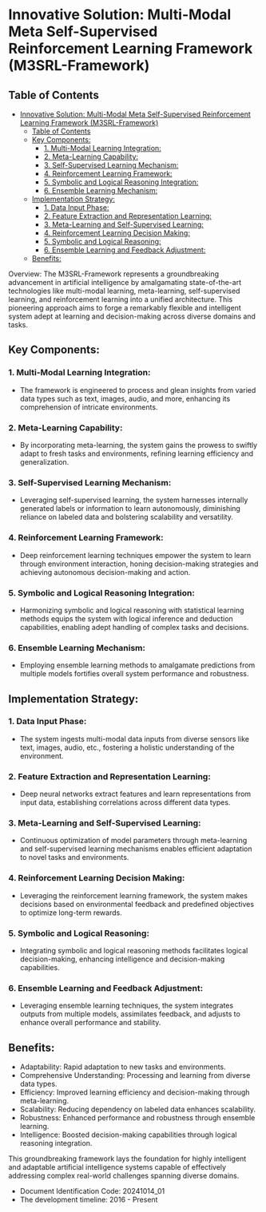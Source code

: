 # Innovative Solution: Multi-Modal Meta Self-Supervised Reinforcement Learning Framework (M3SRL-Framework)

## Table of Contents
- [Innovative Solution: Multi-Modal Meta Self-Supervised Reinforcement Learning Framework (M3SRL-Framework)](#innovative-solution-multi-modal-meta-self-supervised-reinforcement-learning-framework-m3srl-framework)
  - [Table of Contents](#table-of-contents)
  - [Key Components:](#key-components)
    - [1. Multi-Modal Learning Integration:](#1-multi-modal-learning-integration)
    - [2. Meta-Learning Capability:](#2-meta-learning-capability)
    - [3. Self-Supervised Learning Mechanism:](#3-self-supervised-learning-mechanism)
    - [4. Reinforcement Learning Framework:](#4-reinforcement-learning-framework)
    - [5. Symbolic and Logical Reasoning Integration:](#5-symbolic-and-logical-reasoning-integration)
    - [6. Ensemble Learning Mechanism:](#6-ensemble-learning-mechanism)
  - [Implementation Strategy:](#implementation-strategy)
    - [1. Data Input Phase:](#1-data-input-phase)
    - [2. Feature Extraction and Representation Learning:](#2-feature-extraction-and-representation-learning)
    - [3. Meta-Learning and Self-Supervised Learning:](#3-meta-learning-and-self-supervised-learning)
    - [4. Reinforcement Learning Decision Making:](#4-reinforcement-learning-decision-making)
    - [5. Symbolic and Logical Reasoning:](#5-symbolic-and-logical-reasoning)
    - [6. Ensemble Learning and Feedback Adjustment:](#6-ensemble-learning-and-feedback-adjustment)
  - [Benefits:](#benefits)

Overview:
The M3SRL-Framework represents a groundbreaking advancement in artificial intelligence by amalgamating state-of-the-art technologies like multi-modal learning, meta-learning, self-supervised learning, and reinforcement learning into a unified architecture. This pioneering approach aims to forge a remarkably flexible and intelligent system adept at learning and decision-making across diverse domains and tasks.

## Key Components:

### 1. Multi-Modal Learning Integration:
   - The framework is engineered to process and glean insights from varied data types such as text, images, audio, and more, enhancing its comprehension of intricate environments.

### 2. Meta-Learning Capability:
   - By incorporating meta-learning, the system gains the prowess to swiftly adapt to fresh tasks and environments, refining learning efficiency and generalization.

### 3. Self-Supervised Learning Mechanism:
   - Leveraging self-supervised learning, the system harnesses internally generated labels or information to learn autonomously, diminishing reliance on labeled data and bolstering scalability and versatility.

### 4. Reinforcement Learning Framework:
   - Deep reinforcement learning techniques empower the system to learn through environment interaction, honing decision-making strategies and achieving autonomous decision-making and action.

### 5. Symbolic and Logical Reasoning Integration:
   - Harmonizing symbolic and logical reasoning with statistical learning methods equips the system with logical inference and deduction capabilities, enabling adept handling of complex tasks and decisions.

### 6. Ensemble Learning Mechanism:
   - Employing ensemble learning methods to amalgamate predictions from multiple models fortifies overall system performance and robustness.

## Implementation Strategy:

### 1. Data Input Phase:
   - The system ingests multi-modal data inputs from diverse sensors like text, images, audio, etc., fostering a holistic understanding of the environment.

### 2. Feature Extraction and Representation Learning:
   - Deep neural networks extract features and learn representations from input data, establishing correlations across different data types.

### 3. Meta-Learning and Self-Supervised Learning:
   - Continuous optimization of model parameters through meta-learning and self-supervised learning mechanisms enables efficient adaptation to novel tasks and environments.

### 4. Reinforcement Learning Decision Making:
   - Leveraging the reinforcement learning framework, the system makes decisions based on environmental feedback and predefined objectives to optimize long-term rewards.

### 5. Symbolic and Logical Reasoning:
   - Integrating symbolic and logical reasoning methods facilitates logical decision-making, enhancing intelligence and decision-making capabilities.

### 6. Ensemble Learning and Feedback Adjustment:
   - Leveraging ensemble learning techniques, the system integrates outputs from multiple models, assimilates feedback, and adjusts to enhance overall performance and stability.

## Benefits:
- Adaptability: Rapid adaptation to new tasks and environments.
- Comprehensive Understanding: Processing and learning from diverse data types.
- Efficiency: Improved learning efficiency and decision-making through meta-learning.
- Scalability: Reducing dependency on labeled data enhances scalability.
- Robustness: Enhanced performance and robustness through ensemble learning.
- Intelligence: Boosted decision-making capabilities through logical reasoning integration.

This groundbreaking framework lays the foundation for highly intelligent and adaptable artificial intelligence systems capable of effectively addressing complex real-world challenges spanning diverse domains.

- Document Identification Code: 20241014_01
- The development timeline: 2016 - Present